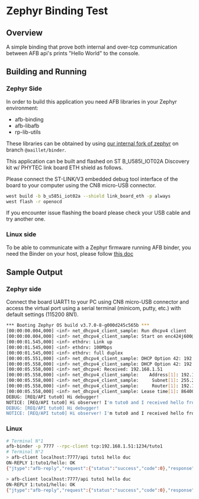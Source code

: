 
# Zephyr Binding Test

## Overview

A simple binding that prove both internal and over-tcp communication between AFB api's
prints "Hello World" to the console.

## Building and Running

### Zephyr Side

In order to build this application you need AFB libraries in your Zephyr environment:

- afb-binding
- afb-libafb
- rp-lib-utils

These libraries can be obtained by using [our internal fork of zephyr](http://git.ovh.iot/zephyr/zephyr) on branch `@aaillet/binder`.


This application can be built and flashed on ST B_U585I_IOT02A Discovery kit w/ PHYTEC link board ETH shield as follows.

Please connect the ST-LINK/V3 embedded debug tool interface of the board to your computer using the CN8 micro-USB connector.

```bash
west build -b b_u585i_iot02a --shield link_board_eth -p always
west flash -r openocd
```

If you encounter issue flashing the board please check your USB cable and try another one.

### Linux side

To be able to communicate with a Zephyr firmware running AFB binder, you need the Binder on your host, please follow [this doc](https://docs.redpesk.bzh/docs/en/master/redpesk-os/afb-binder/afb-getting.html)

## Sample Output

### Zephyr side

Connect the board UART1 to your PC using CN8 micro-USB connector and access the virtual port using a serial terminal (minicom, putty, etc.) with default settings (115200 8N1).

```bash
*** Booting Zephyr OS build v3.7.0-8-g000d245c565b ***
[00:00:00.004,000] <inf> net_dhcpv4_client_sample: Run dhcpv4 client
[00:00:00.004,000] <inf> net_dhcpv4_client_sample: Start on enc424j600@0: index=1
[00:00:01.545,000] <inf> ethdrv: Link up
[00:00:01.545,000] <inf> ethdrv: 100Mbps
[00:00:01.545,000] <inf> ethdrv: full duplex
[00:00:05.551,000] <inf> net_dhcpv4_client_sample: DHCP Option 42: 192.168.1.1
[00:00:05.558,000] <inf> net_dhcpv4_client_sample: DHCP Option 42: 192.168.1.1
[00:00:05.558,000] <inf> net_dhcpv4: Received: 192.168.1.51
[00:00:05.558,000] <inf> net_dhcpv4_client_sample:    Address[1]: 192.168.1.51
[00:00:05.558,000] <inf> net_dhcpv4_client_sample:     Subnet[1]: 255.255.255.0
[00:00:05.558,000] <inf> net_dhcpv4_client_sample:     Router[1]: 192.168.1.1
[00:00:05.558,000] <inf> net_dhcpv4_client_sample: Lease time[1]: 86400 seconds
DEBUG: [REQ/API tuto0] Hi debugger!
NOTICE: [REQ/API tuto0] Hi observer! I'm tuto0 and I received hello from duc
DEBUG: [REQ/API tuto0] Hi debugger!
NOTICE: [REQ/API tuto0] Hi observer! I'm tuto0 and I received hello from duc
```

### Linux

```bash
# Terminal N°1
afb-binder -p 7777 --rpc-client tcp:192.168.1.51:1234/tuto1
# Terminal N°2
> afb-client localhost:7777/api tuto1 hello duc
ON-REPLY 1:tuto1/hello: OK
{"jtype":"afb-reply","request":{"status":"success","code":0},"response":"Hello duc!"}

> afb-client localhost:7777/api tuto1 hello duc
ON-REPLY 1:tuto1/hello: OK
{"jtype":"afb-reply","request":{"status":"success","code":0},"response":"Hello duc!"}
```